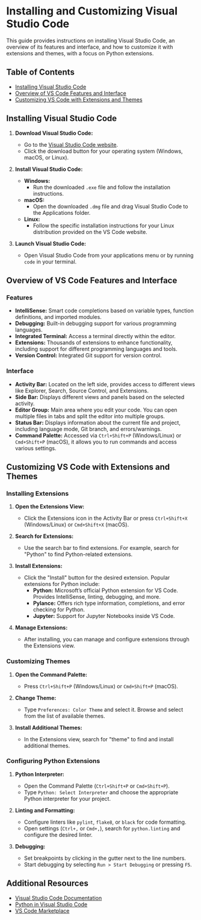 # Installing and Customizing Visual Studio Code

This guide provides instructions on installing Visual Studio Code, an overview of its features and interface, and how to customize it with extensions and themes, with a focus on Python extensions.

## Table of Contents
- [Installing Visual Studio Code](#installing-visual-studio-code)
- [Overview of VS Code Features and Interface](#overview-of-vs-code-features-and-interface)
- [Customizing VS Code with Extensions and Themes](#customizing-vs-code-with-extensions-and-themes)

## Installing Visual Studio Code

1. **Download Visual Studio Code:**
   - Go to the [Visual Studio Code website](https://code.visualstudio.com/).
   - Click the download button for your operating system (Windows, macOS, or Linux).

2. **Install Visual Studio Code:**
   - **Windows:**
     - Run the downloaded `.exe` file and follow the installation instructions.
   - **macOS:**
     - Open the downloaded `.dmg` file and drag Visual Studio Code to the Applications folder.
   - **Linux:**
     - Follow the specific installation instructions for your Linux distribution provided on the VS Code website.

3. **Launch Visual Studio Code:**
   - Open Visual Studio Code from your applications menu or by running `code` in your terminal.

## Overview of VS Code Features and Interface

### Features
- **IntelliSense:** Smart code completions based on variable types, function definitions, and imported modules.
- **Debugging:** Built-in debugging support for various programming languages.
- **Integrated Terminal:** Access a terminal directly within the editor.
- **Extensions:** Thousands of extensions to enhance functionality, including support for different programming languages and tools.
- **Version Control:** Integrated Git support for version control.

### Interface
- **Activity Bar:** Located on the left side, provides access to different views like Explorer, Search, Source Control, and Extensions.
- **Side Bar:** Displays different views and panels based on the selected activity.
- **Editor Group:** Main area where you edit your code. You can open multiple files in tabs and split the editor into multiple groups.
- **Status Bar:** Displays information about the current file and project, including language mode, Git branch, and errors/warnings.
- **Command Palette:** Accessed via `Ctrl+Shift+P` (Windows/Linux) or `Cmd+Shift+P` (macOS), it allows you to run commands and access various settings.

## Customizing VS Code with Extensions and Themes

### Installing Extensions
1. **Open the Extensions View:**
   - Click the Extensions icon in the Activity Bar or press `Ctrl+Shift+X` (Windows/Linux) or `Cmd+Shift+X` (macOS).

2. **Search for Extensions:**
   - Use the search bar to find extensions. For example, search for "Python" to find Python-related extensions.

3. **Install Extensions:**
   - Click the "Install" button for the desired extension. Popular extensions for Python include:
     - **Python:** Microsoft’s official Python extension for VS Code. Provides IntelliSense, linting, debugging, and more.
     - **Pylance:** Offers rich type information, completions, and error checking for Python.
     - **Jupyter:** Support for Jupyter Notebooks inside VS Code.

4. **Manage Extensions:**
   - After installing, you can manage and configure extensions through the Extensions view.

### Customizing Themes
1. **Open the Command Palette:**
   - Press `Ctrl+Shift+P` (Windows/Linux) or `Cmd+Shift+P` (macOS).

2. **Change Theme:**
   - Type `Preferences: Color Theme` and select it. Browse and select from the list of available themes.

3. **Install Additional Themes:**
   - In the Extensions view, search for "theme" to find and install additional themes.

### Configuring Python Extensions
1. **Python Interpreter:**
   - Open the Command Palette (`Ctrl+Shift+P` or `Cmd+Shift+P`).
   - Type `Python: Select Interpreter` and choose the appropriate Python interpreter for your project.

2. **Linting and Formatting:**
   - Configure linters like `pylint`, `flake8`, or `black` for code formatting.
   - Open settings (`Ctrl+,` or `Cmd+,`), search for `python.linting` and configure the desired linter.

3. **Debugging:**
   - Set breakpoints by clicking in the gutter next to the line numbers.
   - Start debugging by selecting `Run > Start Debugging` or pressing `F5`.

## Additional Resources
- [Visual Studio Code Documentation](https://code.visualstudio.com/docs)
- [Python in Visual Studio Code](https://code.visualstudio.com/docs/languages/python)
- [VS Code Marketplace](https://marketplace.visualstudio.com/vscode)

